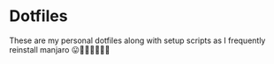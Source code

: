 # Dotfiles
These are my personal dotfiles along with setup scripts as I frequently reinstall manjaro 😛🤦🏼‍♂️🤦🏼‍♂️